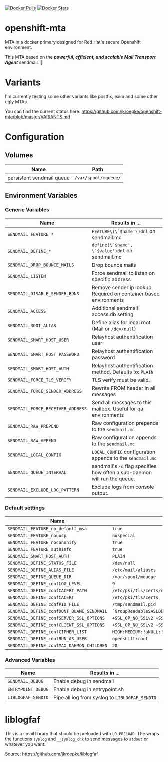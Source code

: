 [![Docker Pulls](https://img.shields.io/docker/pulls/jkroepke/openshift-mta.svg)](https://hub.docker.com/r/jkroepke/openshift-mta/) [![Docker Stars](https://img.shields.io/docker/stars/jkroepke/openshift-mta.svg)](https://hub.docker.com/r/jkroepke/openshift-mta/)

# openshift-mta
MTA in a docker primary designed for Red Hat's secure Openshift environment.

This MTA based on the __*powerful, efficient, and scalable Mail Transport Agent*__ sendmail. 🎉

# Variants
I'm currently testing some other variants like postfix, exim and some other ugly MTAs.

You can find the current status here: https://github.com/jkroepke/openshift-mta/blob/master/VARIANTS.md

# Configuration

## Volumes
| Name | Path |
| ---- | ----- |
| persistent sendmail queue | `/var/spool/mqueue/`

## Environment Variables

### Generic Variables

| Name | Results in ... |
| ---- | ----- |
| `SENDMAIL_FEATURE_*` | ``FEATURE\(\`$name'\)dnl`` on sendmail.mc |
| `SENDMAIL_DEFINE_*` | ``define(\`$name', \`$value')dnl`` on sendmail.mc |
| `SENDMAIL_DROP_BOUNCE_MAILS` | Drop bounce mails |
| `SENDMAIL_LISTEN` | Force sendmail to listen on specific address |
| `SENDMAIL_DISABLE_SENDER_RDNS` | Remove sender ip lookup. Required on container based environments |
| `SENDMAIL_ACCESS` | Additional sendmail access.db setting |
| `SENDMAIL_ROOT_ALIAS` | Define alias for local root (Mail or `/dev/null`) |
| `SENDMAIL_SMART_HOST_USER` | Relayhost authentification user |
| `SENDMAIL_SMART_HOST_PASSWORD` | Relayhost authentification password |
| `SENDMAIL_SMART_HOST_AUTH` | Relayhost authentification method. Defaults to: `PLAIN` |
| `SENDMAIL_FORCE_TLS_VERIFY` | TLS verify must be valid.  |
| `SENDMAIL_FORCE_SENDER_ADDRESS` | Rewrite FROM header in all messages  |
| `SENDMAIL_FORCE_RECEIVER_ADDRESS` | Send all messages to this mailbox. Useful for qa environments |
| `SENDMAIL_RAW_PREPEND` | Raw configuration prepends to the `sendmail.mc` |
| `SENDMAIL_RAW_APPEND` | Raw configuration appends to the `sendmail.mc` |
| `SENDMAIL_LOCAL_CONFIG` | `LOCAL_CONFIG` configuration appends to the `sendmail.mc` |
| `SENDMAIL_QUEUE_INTERVAL` | sendmail's `-q` flag specifies how often a sub-daemon will run the queue.  |
| `SENDMAIL_EXCLUDE_LOG_PATTERN` | Exclude logs from console output.  |

### Default settings
| Name | Value |
| ---- | ----- |
| `SENDMAIL_FEATURE_no_default_msa` | `true` |
| `SENDMAIL_FEATURE_nouucp` | `nospecial` |
| `SENDMAIL_FEATURE_nocanonify` | `true` |
| `SENDMAIL_FEATURE_authinfo` | `true` |
| `SENDMAIL_SMART_HOST_AUTH` | `PLAIN` |
| `SENDMAIL_DEFINE_STATUS_FILE` | `/dev/null` |
| `SENDMAIL_DEFINE_ALIAS_FILE` | `/etc/mail/aliases` |
| `SENDMAIL_DEFINE_QUEUE_DIR` | `/var/spool/mqueue` |
| `SENDMAIL_DEFINE_confLOG_LEVEL` | `9` |
| `SENDMAIL_DEFINE_confCACERT_PATH` | `/etc/pki/tls/certs/ca-bundle.trust.crt` |
| `SENDMAIL_DEFINE_confCACERT` | `/etc/pki/tls/certs` |
| `SENDMAIL_DEFINE_confPID_FILE` | `/tmp/sendmail.pid` |
| `SENDMAIL_DEFINE_confDONT_BLAME_SENDMAIL` | `` `GroupReadableSASLDBFile,GroupWritableAliasFile,GroupReadableKeyFile,GroupWritableDirPathSafe' `` |
| `SENDMAIL_DEFINE_confSERVER_SSL_OPTIONS` | `+SSL_OP_NO_SSLv2 +SSL_OP_NO_SSLv3 +SSL_OP_CIPHER_SERVER_PREFERENCE` |
| `SENDMAIL_DEFINE_confCLIENT_SSL_OPTIONS` | `+SSL_OP_NO_SSLv2 +SSL_OP_NO_SSLv3` |
| `SENDMAIL_DEFINE_confCIPHER_LIST` | `HIGH:MEDIUM:!aNULL:!eNULL@STRENGTH` |
| `SENDMAIL_DEFINE_confRUN_AS_USER` | `openshift:root` |
| `SENDMAIL_DEFINE_confMAX_DAEMON_CHILDREN` | `20` |

### Advanced Variables

| Name | Results in ... |
| ---- | ----- |
| `SENDMAIL_DEBUG` | Enable debug in sendmail |
| `ENTRYPOINT_DEBUG` | Enable debug in entrypoint.sh |
| `LIBLOGFAF_SENDTO` | Pipe all log from syslog to `LIBLOGFAF_SENDTO` |

# liblogfaf
This is a smail library that should be preloaded with `LD_PRELOAD`. The wraps the functions `syslog` and `__syslog_chk` to
send messages to `stdout` or whatever you want.

Source: https://github.com/jkroepke/liblogfaf
